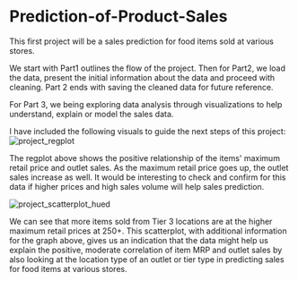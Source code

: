 # Prediction-of-Product-Sales
This first project will be a sales prediction for food items sold at various stores. 

We start with Part1 outlines the flow of the project. Then for Part2, we load the data, present the initial information about the data and proceed with cleaning. Part 2 ends with saving the cleaned data for future reference.

For Part 3, we being exploring data analysis through visualizations to help understand, explain or model the sales data.

I have included the following visuals to guide the next steps of this project:
![project_regplot](https://github.com/eccecarreon/Prediction-of-Product-Sales/assets/153371886/ccbdcaf4-9abe-448f-95c4-df68c842796a)

The regplot above shows the positive relationship of the items' maximum retail price and outlet sales. As the maximum retail price goes up, the outlet sales increase as well. It would be interesting to check and confirm for this data if higher prices and high sales volume will help sales prediction. 

![project_scatterplot_hued](https://github.com/eccecarreon/Prediction-of-Product-Sales/assets/153371886/817f6afe-78a7-43c8-b4ed-889a3f8993f8)

We can see that more items sold from Tier 3 locations are at the higher maximum retail prices at 250+. This scatterplot, with additional information for the graph above, gives us an indication that the data might help us explain the positive, moderate correlation of item MRP and outlet sales by also looking at the location type of an outlet or tier type in predicting sales for food items at various stores. 
